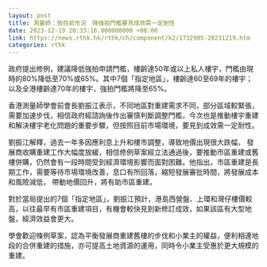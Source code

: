 ```yaml
---
layout: post
title: 測量師：按目前市況　降強拍門檻要見成效需一定耐性
date: 2023-12-19 20:33:16.000000000 +08:00
link: https://news.rthk.hk/rthk/ch/component/k2/1732985-20231219.htm
categories: rthk
---
```


政府提出修例，建議降低強拍申請門檻，樓齡達50年或以上私人樓宇，門檻由現時的80%降低至70%或65%。其中7個「指定地區」，樓齡達60至69年的樓宇；以及全港樓齡達70年的樓宇，強拍門檻將降至65%。

香港測量師學會前會長劉振江表示，不同地區對重建需求不同，部分區域較緊張，需要加速步伐，相信政府經諮詢後作出審慎判斷調整門檻，今次也是推動樓宇重建和解決樓宇老化問題的重要步驟，但按照目前市場環境，要見到成效需一定耐性。

劉振江解釋，過去一年多因應利息上升和樓市調整，導致地價出現很大跌幅， 發展商收購重建工作大幅度放緩，相信修例草案經立法通過後，要推動市區重建或舊樓併購，仍然會有一段時間受到經濟環境影響而面對困難。他指出，市區重建是長期工作，需要等待市場環境改善，息口有所回落，縮短發展審批時間，將發展成本和風險減低， 帶動地價回升，將有助市區重建。

對於當局提出的7個「指定地區」，劉振江預計，港島西營盤、上環和灣仔樓價較高，以往最早有市區重建項目，有機會較快見到新修訂成效，如果該區有大型地盤，經濟效益會更大。
 
學會歡迎條例草案，認為平衡發展商重建舊樓的步伐和小業主的權益，便利相連地段的合併重建的措施，亦可提高土地資源的運用，同時令小業主受惠於更大規模的重建。
